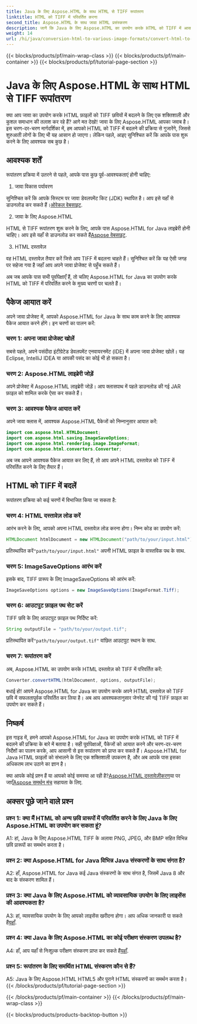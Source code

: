 ```yaml
---
title: Java के लिए Aspose.HTML के साथ HTML से TIFF रूपांतरण
linktitle: HTML को TIFF में परिवर्तित करना
second_title: Aspose.HTML के साथ जावा HTML प्रसंस्करण
description: जानें कि Java के लिए Aspose.HTML का उपयोग करके HTML को TIFF में आसानी से कैसे परिवर्तित किया जाए। कुशल दस्तावेज़ प्रबंधन के लिए चरण-दर-चरण मार्गदर्शिका।
weight: 14
url: /hi/java/conversion-html-to-various-image-formats/convert-html-to-tiff/
---
```


{{< blocks/products/pf/main-wrap-class >}}
{{< blocks/products/pf/main-container >}}
{{< blocks/products/pf/tutorial-page-section >}}

# Java के लिए Aspose.HTML के साथ HTML से TIFF रूपांतरण

क्या आप जावा का उपयोग करके HTML फ़ाइलों को TIFF छवियों में बदलने के लिए एक शक्तिशाली और कुशल समाधान की तलाश कर रहे हैं? आगे मत देखो! जावा के लिए Aspose.HTML आपका जवाब है। इस चरण-दर-चरण मार्गदर्शिका में, हम आपको HTML को TIFF में बदलने की प्रक्रिया से गुजारेंगे, जिससे शुरुआती लोगों के लिए भी यह आसान हो जाएगा। लेकिन पहले, आइए सुनिश्चित करें कि आपके पास शुरू करने के लिए आवश्यक सब कुछ है।

## आवश्यक शर्तें

रूपांतरण प्रक्रिया में उतरने से पहले, आपके पास कुछ पूर्व-आवश्यकताएं होनी चाहिए:

1. जावा विकास पर्यावरण

 सुनिश्चित करें कि आपके सिस्टम पर जावा डेवलपमेंट किट (JDK) स्थापित है। आप इसे यहाँ से डाउनलोड कर सकते हैं।[ओरेकल वेबसाइट](https://www.oracle.com/java/technologies/javase-downloads.html).

2. जावा के लिए Aspose.HTML

 HTML से TIFF रूपांतरण शुरू करने के लिए, आपके पास Aspose.HTML for Java लाइब्रेरी होनी चाहिए। आप इसे यहाँ से डाउनलोड कर सकते हैं[Aspose वेबसाइट](https://releases.aspose.com/html/java/).

3. HTML दस्तावेज़

वह HTML दस्तावेज़ तैयार करें जिसे आप TIFF में बदलना चाहते हैं। सुनिश्चित करें कि यह ऐसी जगह पर सहेजा गया है जहाँ आप अपने जावा प्रोजेक्ट से पहुँच सकते हैं।

अब जब आपके पास सभी पूर्वापेक्षाएँ हैं, तो चलिए Aspose.HTML for Java का उपयोग करके HTML को TIFF में परिवर्तित करने के मुख्य चरणों पर चलते हैं।

## पैकेज आयात करें

अपने जावा प्रोजेक्ट में, आपको Aspose.HTML for Java के साथ काम करने के लिए आवश्यक पैकेज आयात करने होंगे। इन चरणों का पालन करें:

### चरण 1: अपना जावा प्रोजेक्ट खोलें

सबसे पहले, अपने पसंदीदा इंटीग्रेटेड डेवलपमेंट एनवायरनमेंट (IDE) में अपना जावा प्रोजेक्ट खोलें। यह Eclipse, IntelliJ IDEA या आपकी पसंद का कोई भी हो सकता है।

### चरण 2: Aspose.HTML लाइब्रेरी जोड़ें

अपने प्रोजेक्ट में Aspose.HTML लाइब्रेरी जोड़ें। आप क्लासपाथ में पहले डाउनलोड की गई JAR फ़ाइल को शामिल करके ऐसा कर सकते हैं।

### चरण 3: आवश्यक पैकेज आयात करें

अपने जावा क्लास में, आवश्यक Aspose.HTML पैकेजों को निम्नानुसार आयात करें:

```java
import com.aspose.html.HTMLDocument;
import com.aspose.html.saving.ImageSaveOptions;
import com.aspose.html.rendering.image.ImageFormat;
import com.aspose.html.converters.Converter;
```

अब जब आपने आवश्यक पैकेज आयात कर लिए हैं, तो आप अपने HTML दस्तावेज़ को TIFF में परिवर्तित करने के लिए तैयार हैं।

## HTML को TIFF में बदलें

रूपांतरण प्रक्रिया को कई चरणों में विभाजित किया जा सकता है:

### चरण 4: HTML दस्तावेज़ लोड करें

आरंभ करने के लिए, आपको अपना HTML दस्तावेज़ लोड करना होगा। निम्न कोड का उपयोग करें:

```java
HTMLDocument htmlDocument = new HTMLDocument("path/to/your/input.html");
```

 प्रतिस्थापित करें`"path/to/your/input.html"` अपनी HTML फ़ाइल के वास्तविक पथ के साथ.

### चरण 5: ImageSaveOptions आरंभ करें

इसके बाद, TIFF प्रारूप के लिए ImageSaveOptions को आरंभ करें:

```java
ImageSaveOptions options = new ImageSaveOptions(ImageFormat.Tiff);
```

### चरण 6: आउटपुट फ़ाइल पथ सेट करें

TIFF छवि के लिए आउटपुट फ़ाइल पथ निर्दिष्ट करें:

```java
String outputFile = "path/to/your/output.tif";
```

 प्रतिस्थापित करें`"path/to/your/output.tif"` वांछित आउटपुट स्थान के साथ.

### चरण 7: रूपांतरण करें

अब, Aspose.HTML का उपयोग करके HTML दस्तावेज़ को TIFF में परिवर्तित करें:

```java
Converter.convertHTML(htmlDocument, options, outputFile);
```

बधाई हो! आपने Aspose.HTML for Java का उपयोग करके अपने HTML दस्तावेज़ को TIFF छवि में सफलतापूर्वक परिवर्तित कर लिया है। अब आप आवश्यकतानुसार जेनरेट की गई TIFF फ़ाइल का उपयोग कर सकते हैं।

## निष्कर्ष

इस गाइड में, हमने आपको Aspose.HTML for Java का उपयोग करके HTML को TIFF में बदलने की प्रक्रिया के बारे में बताया है। सही पूर्वापेक्षाओं, पैकेजों को आयात करने और चरण-दर-चरण निर्देशों का पालन करके, आप आसानी से इस रूपांतरण को प्राप्त कर सकते हैं। Aspose.HTML for Java HTML फ़ाइलों को संभालने के लिए एक शक्तिशाली उपकरण है, और अब आपके पास इसका अधिकतम लाभ उठाने का ज्ञान है।

 क्या आपके कोई प्रश्न हैं या आपको कोई समस्या आ रही है?[Aspose.HTML दस्तावेज़ीकरण](https://reference.aspose.com/html/java/)या पर जाएँ[Aspose समर्थन मंच](https://forum.aspose.com/) सहायता के लिए.

## अक्सर पूछे जाने वाले प्रश्न

### प्रश्न 1: क्या मैं HTML को अन्य छवि प्रारूपों में परिवर्तित करने के लिए Java के लिए Aspose.HTML का उपयोग कर सकता हूं?

A1: हां, Java के लिए Aspose.HTML TIFF के अलावा PNG, JPEG, और BMP सहित विभिन्न छवि प्रारूपों का समर्थन करता है।

### प्रश्न 2: क्या Aspose.HTML for Java विभिन्न Java संस्करणों के साथ संगत है?

A2: हाँ, Aspose.HTML for Java कई Java संस्करणों के साथ संगत है, जिसमें Java 8 और बाद के संस्करण शामिल हैं।

### प्रश्न 3: क्या Java के लिए Aspose.HTML को व्यावसायिक उपयोग के लिए लाइसेंस की आवश्यकता है?

 A3: हां, व्यावसायिक उपयोग के लिए आपको लाइसेंस खरीदना होगा। आप अधिक जानकारी पा सकते हैं[यहाँ](https://purchase.aspose.com/buy).

### प्रश्न 4: क्या Java के लिए Aspose.HTML का कोई परीक्षण संस्करण उपलब्ध है?

 A4: हाँ, आप यहाँ से निःशुल्क परीक्षण संस्करण प्राप्त कर सकते हैं[यहाँ](https://releases.aspose.com/html/java).

### प्रश्न 5: रूपांतरण के लिए समर्थित HTML संस्करण कौन से हैं?

A5: Java के लिए Aspose.HTML HTML5 और पुराने HTML संस्करणों का समर्थन करता है।
{{< /blocks/products/pf/tutorial-page-section >}}

{{< /blocks/products/pf/main-container >}}
{{< /blocks/products/pf/main-wrap-class >}}

{{< blocks/products/products-backtop-button >}}
